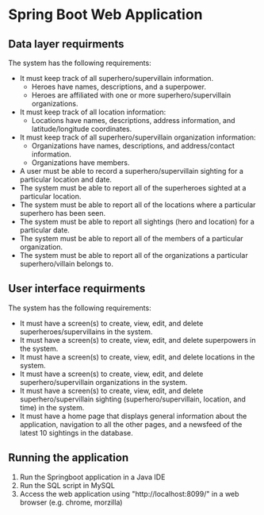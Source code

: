# Spring Boot Web Application #

## Data layer requirments ##

The system has the following requirements:

- It must keep track of all superhero/supervillain information.
  - Heroes have names, descriptions, and a superpower.
  - Heroes are affiliated with one or more superhero/supervillain organizations.
- It must keep track of all location information:
  - Locations have names, descriptions, address information, and latitude/longitude coordinates.
- It must keep track of all superhero/supervillain organization information:
  - Organizations have names, descriptions, and address/contact information.
  - Organizations have members.
- A user must be able to record a superhero/supervillain sighting for a particular location and date.
- The system must be able to report all of the superheroes sighted at a particular location.
- The system must be able to report all of the locations where a particular superhero has been seen.
- The system must be able to report all sightings (hero and location) for a particular date.
- The system must be able to report all of the members of a particular organization.
- The system must be able to report all of the organizations a particular superhero/villain belongs to.

## User interface requirments ##

The system has the following requirements:

- It must have a screen(s) to create, view, edit, and delete superheroes/supervillains in the system.
- It must have a screen(s) to create, view, edit, and delete superpowers in the system.
- It must have a screen(s) to create, view, edit, and delete locations in the system.
- It must have a screen(s) to create, view, edit, and delete superhero/supervillain organizations in the system.
- It must have a screen(s) to create, view, edit, and delete superhero/supervillain sighting (superhero/supervillain, location, and time) in the system.
- It must have a home page that displays general information about the application, navigation to all the other pages, and a newsfeed of the latest 10 sightings in the database.

## Running the application ##
1) Run the Springboot application in a Java IDE
2) Run the SQL script in MySQL
3) Access the web application using "http://localhost:8099/" in a web browser (e.g. chrome, morzilla)
